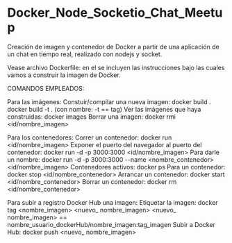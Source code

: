 # Docker_Node_Socketio_Chat_Meetup
Creación de imagen y contenedor de Docker a partir de una aplicación de un chat en tiempo real, realizado con nodejs y socket.

Vease archivo Dockerfile: en el se incluyen las instrucciones bajo las cuales vamos a construir la imagen de Docker.

COMANDOS EMPLEADOS:
  
  Para las imágenes:
    Constuir/compilar una nueva imagen:
            docker build .
            docker build -t . (con nombre: -t == tag)
    Ver las imágenes que haya construidas:
            docker images
    Borrar una imagen:
            docker rmi <id/nombre_imagen>
            
 Para los contenedores:
    Correr un contenedor:
            docker run <id/nombre_imagen>
    Exponer el puerto del navegador al puerto del contenedor:
            docker run -d -p 3000:3000 <id/nombre_imagen>
    Para darle un nombre:
            docker run -d -p 3000:3000 --name <nombre_contenedor> <id/nombre_imagen>
    Contenedores activos:
            docker ps
    Para un contenedor:
            docker stop <id/nombre_contenedor>
    Arrancar un contenedor:
             docker start <id/nombre_contenedor>
    Borrar un contenedor:
             docker rm <id/nombre_contenedor>
    
  Para subir a registro Docker Hub una imagen:
    Etiquetar la imagen:
              docker tag <nombre_imagen> <nuevo_ nombre_imagen>
              <nuevo_ nombre_imagen> == nombre_usuario_dockerHub/nombre_imagen:tag_imagen
    Subir a Docker Hub:
              docker push <nuevo_ nombre_imagen>
              
